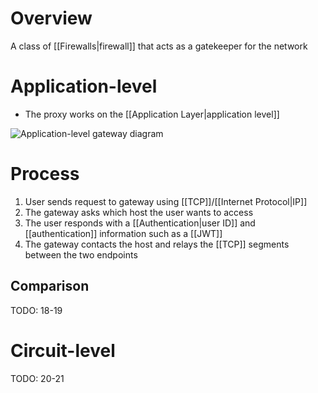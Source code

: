 # Overview
A class of [[Firewalls|firewall]] that acts as a gatekeeper for the network

# Application-level
- The proxy works on the [[Application Layer|application level]]

![Application-level gateway diagram](https://www.ccexpert.us/scnd-2/images/7936_76_59-proxy-firewall-figure.jpg)

# Process
1. User sends request to gateway using [[TCP]]/[[Internet Protocol|IP]]
2. The gateway asks which host the user wants to access
3. The user responds with a [[Authentication|user ID]] and [[authentication]] information such as a [[JWT]]
4. The gateway contacts the host and relays the [[TCP]] segments between the two endpoints

## Comparison
TODO: 18-19

# Circuit-level
TODO: 20-21